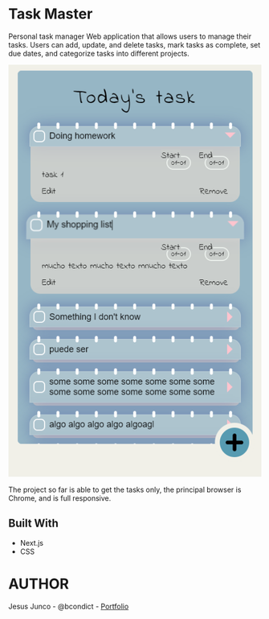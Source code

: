 # Task Master
Personal task manager
Web application that allows users to manage their tasks. Users can add, update, and delete tasks, mark tasks as complete, set due dates, and categorize tasks into different projects.

![preview](./Images/preview.png)

The project so far is able to get the tasks only, the principal browser is Chrome, and is full responsive.



## Built With
- Next.js
- CSS

# AUTHOR
Jesus Junco - @bcondict - [Portfolio](https://bcondict.vercel.app/)
